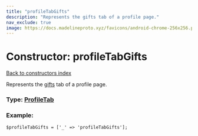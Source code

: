 ```yaml
---
title: "profileTabGifts"
description: "Represents the gifts tab of a profile page."
nav_exclude: true
image: https://docs.madelineproto.xyz/favicons/android-chrome-256x256.png
---
```

# Constructor: profileTabGifts  
[Back to constructors index](/API_docs/constructors/index.html)



Represents the [gifts](https://core.telegram.org/api/gifts) tab of a profile page.




### Type: [ProfileTab](/API_docs/types/ProfileTab.html)


### Example:

```
$profileTabGifts = ['_' => 'profileTabGifts'];
```  
